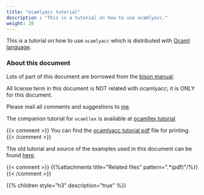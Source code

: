 ```yaml
---
title: "ocamlyacc tutorial"
description : "This is a tutorial on how to use ocamlyacc."
weight: 20
---
```


This is a tutorial on how to use `ocamlyacc`
which is distributed with
[Ocaml language](http://ocaml.org).

### About this document

Lots of part of this document are borrowed from the
[bison manual](https://www.gnu.org/software/bison/manual).

All license term in this document is NOT related with ocamlyacc; it is ONLY for this document.

Please mail all comments and suggestions to [me](mailto:ohama100@gmail.com).

The companion tutorial for `ocamllex` is available
at [ocamllex tutorial](../ocamllex-tutorial/index.html).

{{< comment >}}
You can find the [ocamlyacc tutorial pdf](./_index.files/ocamlyacc-tutorial.pdf) file for printing.
{{< /comment >}}

The old tutorial and source of the examples used in this document can be found
[here](https://github.com/ohama/ocaml/).

{{< comment >}}
{{%attachments title="Related files" pattern=".*(pdf)"/%}}
{{< /comment >}}

{{% children style="h3" description="true" %}}

